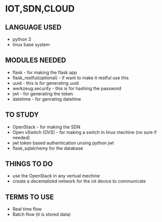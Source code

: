 # IOT,SDN,CLOUD

## LANGUAGE USED
* python 3
* linux base system

## MODULES NEEDED
* flask - for making the flask app
* flask_restful(optional) - if want to make it restful use this
* uuid - this is for generating uuid
* werkzeug.security - this is for hashing the password
* jwt - for generating the token
* datetime - for genrating datetime

## TO STUDY
* OpenStack - for making the SDN
* Open vSwitch (OVS) - for making a switch in linux mechine (no sure if needed)
* jwt token based authentication unsing python jwt
* flask_sqlalchemy for the database

## THINGS TO DO
* use the OpenStack in any vertual mechine
* create a decentalized network for the iot device to communicate

## TERMS TO USE
* Real time flow
* Batch flow (it is stored data)
